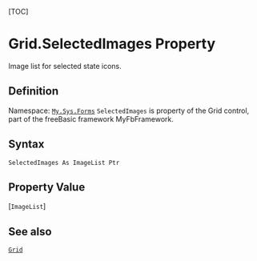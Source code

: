 [TOC]
# Grid.SelectedImages Property
Image list for selected state icons.
## Definition
Namespace: [`My.Sys.Forms`](My.Sys.Forms.md)
`SelectedImages` is property of the Grid control, part of the freeBasic framework MyFbFramework.
## Syntax
```freeBasic
SelectedImages As ImageList Ptr
```
## Property Value
[`ImageList`]
## See also
[`Grid`](Grid.md)
